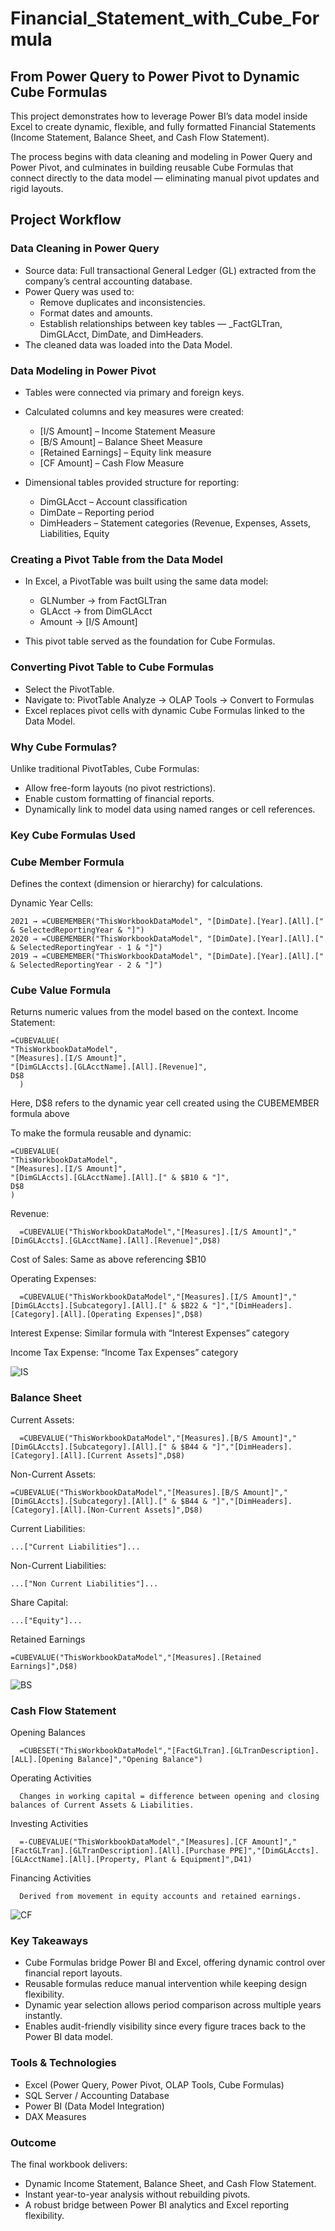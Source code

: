 # Financial_Statement_with_Cube_Formula

## From Power Query to Power Pivot to Dynamic Cube Formulas

This project demonstrates how to leverage Power BI’s data model inside Excel to create dynamic, flexible, and fully formatted Financial Statements (Income Statement, Balance Sheet, and Cash Flow Statement).

The process begins with data cleaning and modeling in Power Query and Power Pivot, and culminates in building reusable Cube Formulas that connect directly to the data model — eliminating manual pivot updates and rigid layouts.

## Project Workflow

### Data Cleaning in Power Query
- Source data: Full transactional General Ledger (GL) extracted from the company’s central accounting database.
- Power Query was used to:
    - Remove duplicates and inconsistencies.
    - Format dates and amounts.
    - Establish relationships between key tables — _FactGLTran, DimGLAcct, DimDate, and DimHeaders.
- The cleaned data was loaded into the Data Model.

### Data Modeling in Power Pivot
- Tables were connected via primary and foreign keys.
  
- Calculated columns and key measures were created:
    - [I/S Amount] – Income Statement Measure
    - [B/S Amount] – Balance Sheet Measure
    - [Retained Earnings] – Equity link measure
    - [CF Amount] – Cash Flow Measure
 
- Dimensional tables provided structure for reporting:
    - DimGLAcct – Account classification
    - DimDate – Reporting period
    - DimHeaders – Statement categories (Revenue, Expenses, Assets, Liabilities, Equity
 
### Creating a Pivot Table from the Data Model
- In Excel, a PivotTable was built using the same data model:
    - GLNumber → from FactGLTran
    - GLAcct → from DimGLAcct
    - Amount → [I/S Amount]
 
- This pivot table served as the foundation for Cube Formulas.

### Converting Pivot Table to Cube Formulas
- Select the PivotTable.
- Navigate to: PivotTable Analyze → OLAP Tools → Convert to Formulas
- Excel replaces pivot cells with dynamic Cube Formulas linked to the Data Model.

### Why Cube Formulas?
Unlike traditional PivotTables, Cube Formulas:
- Allow free-form layouts (no pivot restrictions).
- Enable custom formatting of financial reports.
- Dynamically link to model data using named ranges or cell references.

### Key Cube Formulas Used

### Cube Member Formula
Defines the context (dimension or hierarchy) for calculations.

Dynamic Year Cells:

    2021 → =CUBEMEMBER("ThisWorkbookDataModel", "[DimDate].[Year].[All].[" & SelectedReportingYear & "]")
    2020 → =CUBEMEMBER("ThisWorkbookDataModel", "[DimDate].[Year].[All].[" & SelectedReportingYear - 1 & "]")
    2019 → =CUBEMEMBER("ThisWorkbookDataModel", "[DimDate].[Year].[All].[" & SelectedReportingYear - 2 & "]")

### Cube Value Formula
Returns numeric values from the model based on the context.
Income Statement:

    =CUBEVALUE(
    "ThisWorkbookDataModel",
    "[Measures].[I/S Amount]",
    "[DimGLAccts].[GLAcctName].[All].[Revenue]",
    D$8
      )

Here, D$8 refers to the dynamic year cell created using the CUBEMEMBER formula above

To make the formula reusable and dynamic:

    =CUBEVALUE(
    "ThisWorkbookDataModel",
    "[Measures].[I/S Amount]",
    "[DimGLAccts].[GLAcctName].[All].[" & $B10 & "]",
    D$8
    )

Revenue:

      =CUBEVALUE("ThisWorkbookDataModel","[Measures].[I/S Amount]","[DimGLAccts].[GLAcctName].[All].[Revenue]",D$8)


Cost of Sales: Same as above referencing $B10

Operating Expenses:

      =CUBEVALUE("ThisWorkbookDataModel","[Measures].[I/S Amount]","[DimGLAccts].[Subcategory].[All].[" & $B22 & "]","[DimHeaders].[Category].[All].[Operating Expenses]",D$8)

Interest Expense: Similar formula with “Interest Expenses” category

Income Tax Expense: “Income Tax Expenses” category

![IS](https://github.com/adetonayusuf/Financial_Statement_with_Cube_Formula/blob/main/Income%20Statement%20-%20Cube.png)


### Balance Sheet

Current Assets:

      =CUBEVALUE("ThisWorkbookDataModel","[Measures].[B/S Amount]","[DimGLAccts].[Subcategory].[All].[" & $B44 & "]","[DimHeaders].[Category].[All].[Current Assets]",D$8)

Non-Current Assets: 

    =CUBEVALUE("ThisWorkbookDataModel","[Measures].[B/S Amount]","[DimGLAccts].[Subcategory].[All].[" & $B44 & "]","[DimHeaders].[Category].[All].[Non-Current Assets]",D$8)

Current Liabilities:

    ...["Current Liabilities"]...

Non-Current Liabilities:

    ...["Non Current Liabilities"]...

Share Capital:

    ...["Equity"]...

Retained Earnings

    =CUBEVALUE("ThisWorkbookDataModel","[Measures].[Retained Earnings]",D$8)

![BS](https://github.com/adetonayusuf/Financial_Statement_with_Cube_Formula/blob/main/BS%20-%20Cube.png)


### Cash Flow Statement

Opening Balances 

      =CUBESET("ThisWorkbookDataModel","[FactGLTran].[GLTranDescription].[ALL].[Opening Balance]","Opening Balance")

  Operating Activities

      Changes in working capital = difference between opening and closing balances of Current Assets & Liabilities.

  Investing Activities

      =-CUBEVALUE("ThisWorkbookDataModel","[Measures].[CF Amount]","[FactGLTran].[GLTranDescription].[All].[Purchase PPE]","[DimGLAccts].[GLAcctName].[All].[Property, Plant & Equipment]",D41)

  Financing Activities

      Derived from movement in equity accounts and retained earnings.

![CF](https://github.com/adetonayusuf/Financial_Statement_with_Cube_Formula/blob/main/cf%20-%20cube.png)

  ### Key Takeaways
  - Cube Formulas bridge Power BI and Excel, offering dynamic control over financial report layouts.
  - Reusable formulas reduce manual intervention while keeping design flexibility.
  - Dynamic year selection allows period comparison across multiple years instantly.
  - Enables audit-friendly visibility since every figure traces back to the Power BI data model.

### Tools & Technologies

  - Excel (Power Query, Power Pivot, OLAP Tools, Cube Formulas)
  - SQL Server / Accounting Database
  - Power BI (Data Model Integration)
  - DAX Measures

### Outcome
The final workbook delivers:
- Dynamic Income Statement, Balance Sheet, and Cash Flow Statement.
- Instant year-to-year analysis without rebuilding pivots.
- A robust bridge between Power BI analytics and Excel reporting flexibility.

